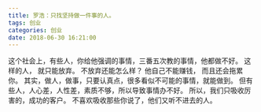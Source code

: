 ```yaml
---
title: 罗浩：只找坚持做一件事的人。
tags: 创业
categories: 创业
date: 2018-06-30 16:21:00
---
```


这个社会上，有些人，你给他强调的事情，三番五次教的事情，他都做不好。
这样的人， 就只能放弃。
不放弃还能怎么样？
他自己不能赚钱，
而且还会拖累你。
其实，做人，做事，只要认真点，很多看似不可能的事情，就能做到。
但有些人，人心差，人性差，素质不够，所以导致事情办不好。
所以，我们只吸收厉害的，成功的客户。
不喜欢吸收那些你说了，他们又听不进去的人。